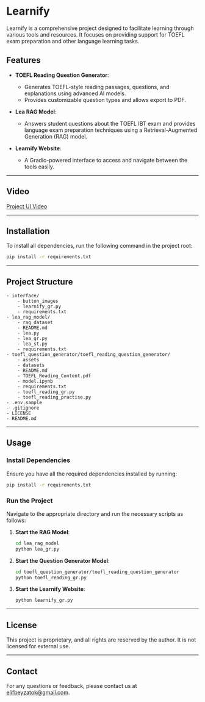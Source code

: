 # Learnify

Learnify is a comprehensive project designed to facilitate learning through various tools and resources. It focuses on providing support for TOEFL exam preparation and other language learning tasks.

## Features

- **TOEFL Reading Question Generator**:

  - Generates TOEFL-style reading passages, questions, and explanations using advanced AI models.
  - Provides customizable question types and allows export to PDF.

- **Lea RAG Model**:

  - Answers student questions about the TOEFL IBT exam and provides language exam preparation techniques using a Retrieval-Augmented Generation (RAG) model.

- **Learnify Website**:
  - A Gradio-powered interface to access and navigate between the tools easily.

---

## Video

[Project UI Video](https://drive.google.com/file/d/1wNj_IrGTSx-3KhoQtOoPwxCnNhNzznx4/view?usp=sharing)

---

## Installation

To install all dependencies, run the following command in the project root:

```bash
pip install -r requirements.txt
```

---

## Project Structure

```plaintext
- interface/
    - button_images
    - learnify_gr.py
    - requirements.txt
- lea_rag_model/
    - rag_dataset
    - README.md
    - lea.py
    - lea_gr.py
    - lea_st.py
    - requirements.txt
- toefl_question_generator/toefl_reading_question_generator/
    - assets
    - datasets
    - README.md
    - TOEFL_Reading_Content.pdf
    - model.ipynb
    - requirements.txt
    - toefl_reading_gr.py
    - toefl_reading_practise.py
- .env.sample
- .gitignore
- LICENSE
- README.md
```

---

## Usage

### Install Dependencies

Ensure you have all the required dependencies installed by running:

```bash
pip install -r requirements.txt
```

### Run the Project

Navigate to the appropriate directory and run the necessary scripts as follows:

1. **Start the RAG Model**:

   ```bash
   cd lea_rag_model
   python lea_gr.py
   ```

2. **Start the Question Generator Model**:

   ```bash
   cd toefl_question_generator/toefl_reading_question_generator
   python toefl_reading_gr.py
   ```

3. **Start the Learnify Website**:

   ```bash
   python learnify_gr.py
   ```

---

## License

This project is proprietary, and all rights are reserved by the author. It is not licensed for external use.

---

## Contact

For any questions or feedback, please contact us at elifbeyzatok@gmail.com.
